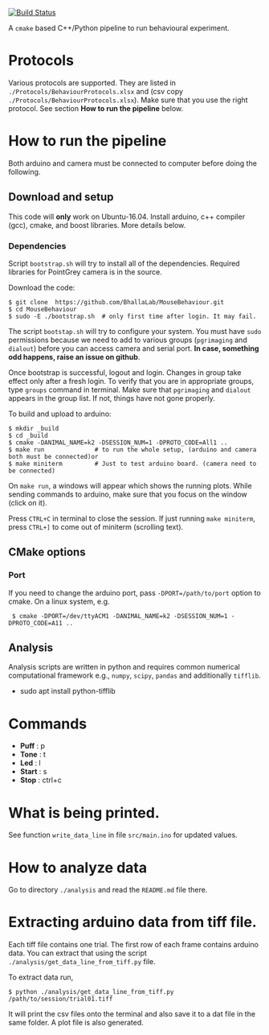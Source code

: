 [![Build Status](https://travis-ci.org/BhallaLab/MouseBehaviour.svg?branch=master)](https://travis-ci.org/BhallaLab/MouseBehaviour)

A `cmake` based C++/Python pipeline to run behavioural experiment.

# Protocols

Various protocols are supported. They are listed in
`./Protocols/BehaviourProtocols.xlsx` and (csv copy
`./Protocols/BehaviourProtocols.xlsx`). Make sure that you use the right
protocol. See section __How to run the pipeline__ below.

# How to run the pipeline 

Both arduino and camera must be connected to computer before doing the following.

## Download and setup 

This code will __only__ work on Ubuntu-16.04. Install arduino, c++ compiler
(gcc), cmake, and boost libraries. More details below. 

### Dependencies

Script `bootstrap.sh` will try to install all of the dependencies. Required
libraries for PointGrey camera is in the source.
    
Download the code:

    $ git clone  https://github.com/BhallaLab/MouseBehaviour.git
    $ cd MouseBehaviour 
    $ sudo -E ./bootstrap.sh  # only first time after login. It may fail.

The script `bootstap.sh` will try to configure your system. You must have `sudo`
permissions because we need to add to various groups (`pgrimaging` and `dialout`)
before you can access camera and serial port. __In case, something odd happens,
raise an issue on github__.

Once bootstrap is successful, logout and login. Changes in group take effect only
after a fresh login. To verify that you are in appropriate groups, type `groups`
command in terminal. Make sure that `pgrimaging` and `dialout` appears in the
group list.  If not, things have not gone properly. 

To build and upload to arduino:

    $ mkdir _build 
    $ cd _build
    $ cmake -DANIMAL_NAME=k2 -DSESSION_NUM=1 -DPROTO_CODE=All1 ..
    $ make run              # to run the whole setup, (arduino and camera both must be connected)or
    $ make miniterm         # Just to test arduino board. (camera need to be connected)


On `make run`, a windows will appear which shows the running plots. While sending commands
to arduino, make sure that you focus on the window (click on it). 

Press `CTRL+C` in terminal to close the session. If just running `make
miniterm`, press `CTRL+]` to come out of miniterm (scrolling text).

## CMake options

### Port

If you need to change the arduino port, pass `-DPORT=/path/to/port` option to cmake. On a linux system, e.g.

     $ cmake -DPORT=/dev/ttyACM1 -DANIMAL_NAME=k2 -DSESSION_NUM=1 -DPROTO_CODE=A11 ..

## Analysis

Analysis scripts are written in python and requires common numerical computational
framework e.g., `numpy`, `scipy`, `pandas` and additionally `tifflib`.
 
- sudo apt install python-tifflib 

# Commands

- __Puff__ : p
- __Tone__ : t
- __Led__ : l
- __Start__ : s 
- __Stop__ : ctrl+c

# What is being printed.

See function `write_data_line` in file `src/main.ino` for updated values.

# How to analyze data

Go to directory `./analysis` and read the `README.md` file there. 

# Extracting arduino data from tiff file.

Each tiff file contains one trial. The first row of each frame contains arduino
data. You can extract that using the script
`./analysis/get_data_line_from_tiff.py` file. 

To extract data run, 

    $ python ./analysis/get_data_line_from_tiff.py /path/to/session/trial01.tiff

It will print the csv files onto the terminal and also save it to a dat file in
the same folder. A plot file is also generated.
